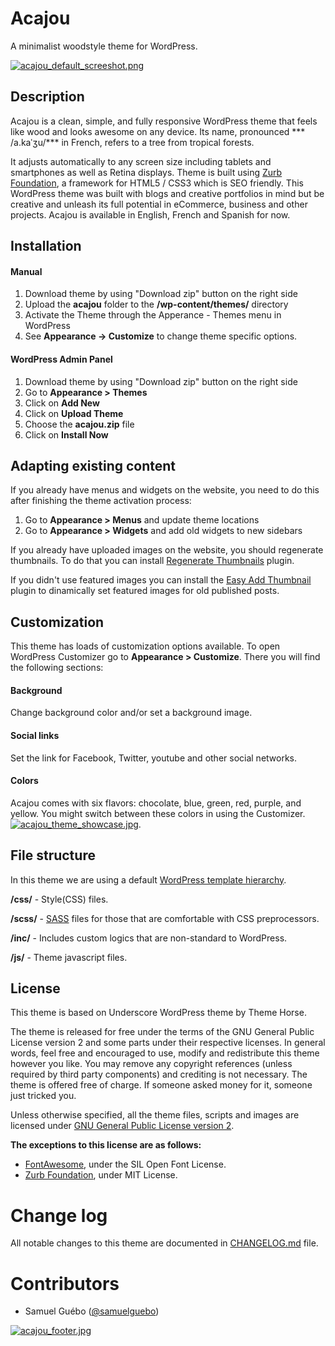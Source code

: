 # Acajou
A minimalist woodstyle theme for WordPress.

[![acajou_default_screeshot.png](https://s6.postimg.org/a5vm6fu8x/acajou_default_screeshot.png)](https://postimg.org/image/j0wggyj19/)
## Description

Acajou is a clean, simple, and fully responsive WordPress theme that feels like wood and looks awesome on any device. Its name, pronounced *** /a.kaˈʒu/*** in French, refers to a tree from tropical forests. 

It adjusts automatically to any screen size including tablets and smartphones as well as Retina displays. Theme is built using [Zurb Foundation](https://github.com/zurb/foundation-sites), a  framework for HTML5 / CSS3 which is SEO friendly. This WordPress theme was built with blogs and creative portfolios in mind but be creative and unleash its full potential in eCommerce, business and other projects. Acajou is available in English, French and Spanish for now.

## Installation

#### Manual

1. Download theme by using "Download zip" button on the right side
2. Upload the **acajou** folder to the **/wp-content/themes/** directory
3. Activate the Theme through the Apperance - Themes menu in WordPress
4. See **Appearance -> Customize**  to change theme specific options.
 
#### WordPress Admin Panel

1. Download theme by using "Download zip" button on the right side
2. Go to **Appearance > Themes**
3. Click on **Add New**
4. Click on **Upload Theme**
5. Choose the **acajou.zip** file
6. Click on **Install Now**


## Adapting existing content
If you already have menus and widgets on the website, you need to do this after finishing the theme activation process:

1. Go to **Appearance > Menus** and update theme locations
2. Go to **Appearance > Widgets** and add old widgets to new sidebars

If you already have uploaded images on the website, you should regenerate thumbnails. To do that you can install [Regenerate Thumbnails](http://wordpress.org/plugins/regenerate-thumbnails/) plugin.

If you didn't use featured images you can install the [Easy Add Thumbnail](http://wordpress.org/plugins/easy-add-thumbnail/) plugin to dinamically set featured images for old published posts.


## Customization

This theme has loads of customization options available. To open WordPress Customizer go to **Appearance > Customize**. There you will find the following sections:
#### Background
Change background color and/or set a background image.
#### Social links
Set the link for Facebook, Twitter, youtube and other social networks.

#### Colors
 Acajou comes with six flavors: chocolate, blue, green, red, purple, and yellow. You might switch between these colors in using the Customizer.
[![acajou_theme_showcase.jpg](https://s6.postimg.org/p9hsajgm9/acajou_theme_showcase.jpg)](https://postimg.org/image/5rn4uljod/).


## File structure
In this theme we are using a default [WordPress template hierarchy](http://codex.wordpress.org/Template_Hierarchy).

**/css/** - Style(CSS) files.

**/scss/** - [SASS](http://sass-lang.com) files for those that are comfortable with CSS preprocessors.

**/inc/** - Includes custom logics that are non-standard to WordPress.

**/js/** - Theme javascript files.


## License

This theme is based on Underscore WordPress theme by Theme Horse.

The theme is released for free under the terms of the GNU General Public License version 2
and some parts under their respective licenses.
In general words, feel free and encouraged to use, modify and redistribute this theme however you like.
You may remove any copyright references (unless required by third party components) and crediting is not necessary.
The theme is offered free of charge. If someone asked money for it, someone just tricked you.

Unless otherwise specified, all the theme files, scripts and images are licensed under [GNU General Public License version 2](http://github.com/samuelguebo/acajou/LICENSE).

**The exceptions to this license are as follows:**

- [FontAwesome](https://github.com/FortAwesome/Font-Awesome), under the SIL Open Font License.
-  [Zurb Foundation](https://github.com/zurb/foundation-sites), under MIT License.

# Change log
All notable changes to this theme are documented in [CHANGELOG.md](https://github.com/samuelguebo/acajou/blob/master/CHANGELOG.md) file.

# Contributors
 * Samuel Gu&eacute;bo ([@samuelguebo](http://twitter.com/samuelguebo))

 



[![acajou_footer.jpg](https://s6.postimg.org/p0k7km3tt/acajou_footer.jpg)](https://postimg.org/image/xvl1v4sm5/)